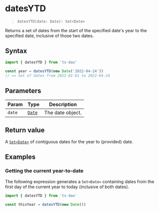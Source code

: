 # datesYTD

> `datesYTD(date: Date): Set<Date>`

Returns a set of dates from the start of the specified date's year to the specified date, inclusive of those two dates.

## Syntax

```ts
import { datesYTD } from 'ts-dax'

const year = datesYTD(new Date('2022-04-24'))
// => Set of dates from 2022-01-01 to 2022-04-24
```

## Parameters

| Param  | Type           | Description      |
| ------ | -------------- | ---------------- |
| `date` | [`Date`][date] | The date object. |

## Return value

A [`Set<Date>`][set] of contiguous dates for the year to (provided) date.

## Examples

### Getting the current year-to-date

The following expression generates a `Set<Date>` containing dates from the first day of the current year to today (inclusive of both dates).

```ts
import { datesYTD } from 'ts-dax'

const thisYear = datesYTD(new Date())
```

[date]: /guide/date-objects
[set]: /guide/working-with-sets
